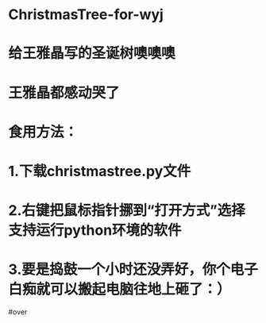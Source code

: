 # ChristmasTree-for-wyj
# 给王雅晶写的圣诞树噢噢噢
# 王雅晶都感动哭了
# 食用方法：
#   1.下载christmastree.py文件
#   2.右键把鼠标指针挪到“打开方式”选择支持运行python环境的软件
#   3.要是捣鼓一个小时还没弄好，你个电子白痴就可以搬起电脑往地上砸了：）
#over
